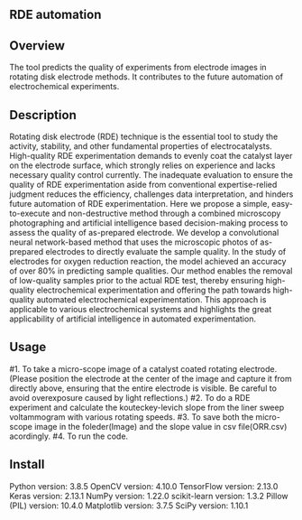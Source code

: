 ## RDE automation

## Overview
The tool predicts the quality of experiments from electrode images in rotating disk electrode methods. It contributes to the future automation of electrochemical experiments.

## Description
Rotating disk electrode (RDE) technique is the essential tool to study the activity, stability, and other fundamental properties of electrocatalysts. High-quality RDE experimentation demands to evenly coat the catalyst layer on the electrode surface, which strongly relies on experience and lacks necessary quality control currently. The inadequate evaluation to ensure the quality of RDE experimentation aside from conventional expertise-relied judgment reduces the efficiency, challenges data interpretation, and hinders future automation of RDE experimentation. Here we propose a simple, easy-to-execute and non-destructive method through a combined microscopy photographing and artificial intelligence based decision-making process to assess the quality of as-prepared electrode. We develop a convolutional neural network-based method that uses the microscopic photos of as-prepared electrodes to directly evaluate the sample quality. In the study of electrodes for oxygen reduction reaction, the model achieved an accuracy of over 80% in predicting sample qualities. Our method enables the removal of low-quality samples prior to the actual RDE test, thereby ensuring high-quality electrochemical experimentation and offering the path towards high-quality automated electrochemical experimentation. This approach is applicable to various electrochemical systems and highlights the great applicability of artificial intelligence in automated experimentation.

## Usage
#1. To take a micro-scope image of a catalyst coated rotating electrode.(Please position the electrode at the center of the image and capture it from directly above, ensuring that the entire electrode is visible. Be careful to avoid overexposure caused by light reflections.)
#2. To do a RDE experiment and calculate the kouteckey-levich slope from the liner sweep voltammogram with various rotating speeds.
#3. To save both the micro-scope image in the foleder(Image) and the slope value in csv file(ORR.csv) acordingly.
#4. To run the code.

## Install
Python version: 3.8.5 
OpenCV version: 4.10.0
TensorFlow version: 2.13.0
Keras version: 2.13.1
NumPy version: 1.22.0
scikit-learn version: 1.3.2
Pillow (PIL) version: 10.4.0
Matplotlib version: 3.7.5
SciPy version: 1.10.1


